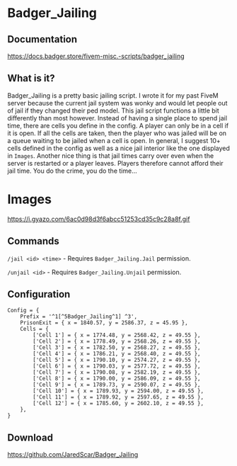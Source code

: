 # Badger_Jailing

## Documentation

https://docs.badger.store/fivem-misc.-scripts/badger_jailing

## What is it?

Badger_Jailing is a pretty basic jailing script. I wrote it for my past FiveM server because the current jail system was wonky and would let people out of jail if they changed their ped model. This jail script functions a little bit differently than most however. Instead of having a single place to spend jail time, there are cells you define in the config. A player can only be in a cell if it is open. If all the cells are taken, then the player who was jailed will be on a queue waiting to be jailed when a cell is open. In general, I suggest 10+ cells defined in the config as well as a nice jail interior like the one displayed in `Images`. Another nice thing is that jail times carry over even when the server is restarted or a player leaves. Players therefore cannot afford their jail time. You do the crime, you do the time...

# Images

https://i.gyazo.com/6ac0d98d3f6abcc51253cd35c9c28a8f.gif

## Commands

`/jail <id> <time>` - Requires `Badger_Jailing.Jail` permission. 

`/unjail <id>` - Requires `Badger_Jailing.Unjail` permission.

## Configuration
```
Config = {
    Prefix = '^1[^5Badger_Jailing^1] ^3',
    PrisonExit = { x = 1840.57, y = 2586.37, z = 45.95 },
    Cells = {
        ['Cell 1'] = { x = 1774.48, y = 2568.42, z = 49.55 },
        ['Cell 2'] = { x = 1778.49, y = 2568.26, z = 49.55 },
        ['Cell 3'] = { x = 1782.50, y = 2568.27, z = 49.55 },
        ['Cell 4'] = { x = 1786.21, y = 2568.40, z = 49.55 },
        ['Cell 5'] = { x = 1790.10, y = 2574.27, z = 49.55 },
        ['Cell 6'] = { x = 1790.03, y = 2577.72, z = 49.55 },
        ['Cell 7'] = { x = 1790.08, y = 2582.19, z = 49.55 },
        ['Cell 8'] = { x = 1790.00, y = 2586.09, z = 49.55 },
        ['Cell 9'] = { x = 1789.73, y = 2590.07, z = 49.55 },
        ['Cell 10'] = { x = 1789.93, y = 2594.00, z = 49.55 },
        ['Cell 11'] = { x = 1789.92, y = 2597.65, z = 49.55 },
        ['Cell 12'] = { x = 1785.60, y = 2602.10, z = 49.55 },
    },
}
```

## Download

https://github.com/JaredScar/Badger_Jailing

